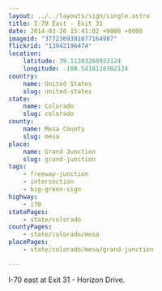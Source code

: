 ```yaml
---
layout: ../../layouts/sign/single.astro
title: I-70 East - Exit 31
date: 2014-03-28 15:41:02 +0000 +0000
imageid: "3772369381077164987"
flickrid: "13942196474"
location:
    latitude: 39.11393268933124
    longitude: -108.5418118302124
country:
    name: United States
    slug: united-states
state:
    name: Colorado
    slug: colorado
county:
    name: Mesa County
    slug: mesa
place:
    name: Grand Junction
    slug: grand-junction
tags:
    - freeway-junction
    - intersection
    - big-green-sign
highway:
    - i70
statePages:
    - state/colorado
countyPages:
    - state/colorado/mesa
placePages:
    - state/colorado/mesa/grand-junction

---
```

I-70 east at Exit 31 - Horizon Drive.
